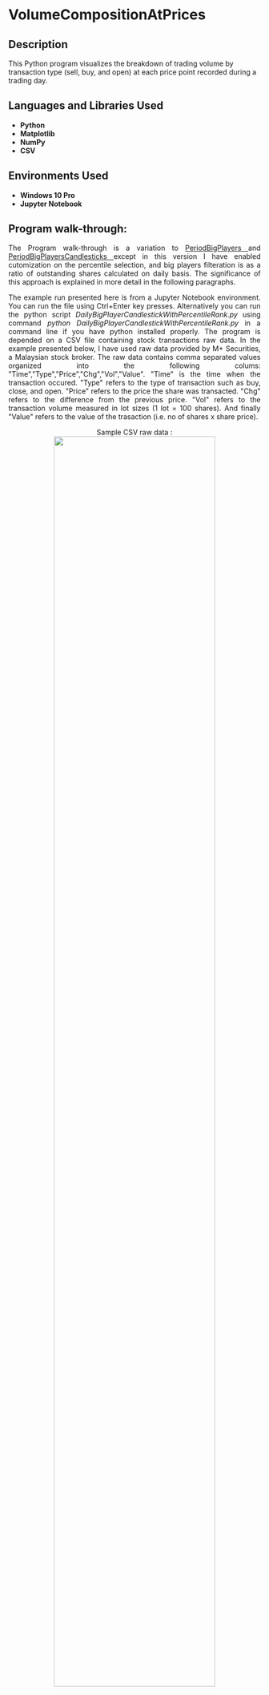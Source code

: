  <h1>VolumeCompositionAtPrices</h1>

<h2>Description</h2>
 This Python program visualizes the breakdown of trading volume by transaction type (sell, buy, and open) at each price point recorded during a trading day.
<br />


<h2>Languages and Libraries Used</h2>

- <b>Python</b> 
- <b>Matplotlib</b>
- <b>NumPy</b>
- <b>CSV</b>

<h2>Environments Used </h2>

- <b>Windows 10 Pro</b>
- <b>Jupyter Notebook</b>

<h2>Program walk-through:</h2>

<p align="justify"> The Program walk-through is a variation to <a href="https://github.com/DrShah-Quant/PeriodBigPlayers"> PeriodBigPlayers </a> and <a href="https://github.com/DrShah-Quant/PeriodBigPlayer"> PeriodBigPlayersCandlesticks </a> except in this version I have enabled cutomization on the percentile selection, and big players filteration is as a ratio of outstanding shares calculated on daily basis. The significance of this approach is explained in more detail in the following paragraphs. </p>

<p align="justify"> The example run presented here is from a Jupyter Notebook environment. You can run the file using Ctrl+Enter key presses. Alternatively you can run the python script <i>DailyBigPlayerCandlestickWithPercentileRank.py</i> using command <i>python DailyBigPlayerCandlestickWithPercentileRank.py</i> in a command line if you have python installed properly. The program is depended on a CSV file containing stock transactions raw data. In the example presented below, I have used raw data provided by M+ Securities, a Malaysian stock broker. The raw data contains comma separated values organized into the following colums: "Time","Type","Price","Chg","Vol","Value". "Time" is the time when the transaction occured. "Type" refers to the type of transaction such as buy, close, and open. "Price" refers to the price the share was transacted. "Chg" refers to the difference from the previous price. "Vol" refers to the transaction volume measured in lot sizes (1 lot = 100 shares). And finally "Value" refers to the value of the trasaction (i.e. no of shares x share price). </p>

<p align="center">
Sample CSV raw data : <br/>
<img src="https://i.imgur.com/ZwC3mJi.png" height="80%" width="80%" />
<br />
 <br/>
Launch the Program and enter CSV data file location, percentile, and outstanding shareholders : <br/>
<img src="https://i.imgur.com/KPWRSbx.png" height="80%" width="80%"/>
<br />
<br />
Legend:  <br/>
<img src="https://i.imgur.com/SJArPMm.png" height="80%" width="80%" />
<br />
<br />
Above X percentile buy/sell volume transactions along with Japanese Candlestics: <br/>
<img src="https://i.imgur.com/jTvHRG4.png" height="80%" width="80%" />
<br />
 <p align="justify"> The figure above shows periodic time series illustrating the top X% volume transactions along with Japanese Candlestics. Assuming big players (e.g. fund managers, high net worth individuals, etc) transact in large quantities, from this figure we can know at what price and when the transactions occur. This program provides flexibility to the users to determine the X percentile. Further, the percentile calculation is done on the ratio of volume/outstanding shares over all the transactions of a day. In <a href="https://github.com/DrShah-Quant/PeriodBigPlayers"> PeriodBigPlayers </a> and <a href="https://github.com/DrShah-Quant/PeriodBigPlayer"> PeriodBigPlayersCandlesticks </a>, i have interpreted big players in an absolute manner for the period in interest (specified by the number of CSV files in a folder-- each CSV file provides transactions for a day), however, in this program, the big players are interpreted in relative manner relaive to outstanding shares. Users can also specify the percentile, so for example, if the percentile is 70%, then the program will pick top daily 30% big players relative to outstanding shares. The augmented Japanese Candlesticks adds more insights (e.g. big players transactions at open and close, also along the body and tails).  </p>
<br />
Number of buy and sell transactions with volume per buy (or sell) transaction along with Japanese Candlestics:  <br/>
<img src="https://i.imgur.com/QCPxhJ8.png" height="80%" width="80%" />
<br />
 <p align="justify"> The figure above is a time series depicting the volume of buy (or sell) transactions at each price level across the time domain. The visualization highlights the price level that attracts the most buying or selling activity. Corresponding to this information, we are also presented with volume per buy(or sell) transaction at each price level to enable us analyse the magnitude of interest at each price level. The augmented Japanese Candlesticks adds more insights (e.g. overall transactions at open and close, also along the body and tails).    </p>
<br />

</p>

<!--
 ```diff
- text in red
+ text in green
! text in orange
# text in gray
@@ text in purple (and bold)@@
```
--!>

